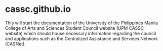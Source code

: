 # cassc.github.io
This will start the documentation of the University of the Philippines Manila College of Arts and Sciences Student Council website (UPM CASSC website) which should house necessary information regarding the council and applications such as the Centralized Assistance and Services Network (CASNet).
